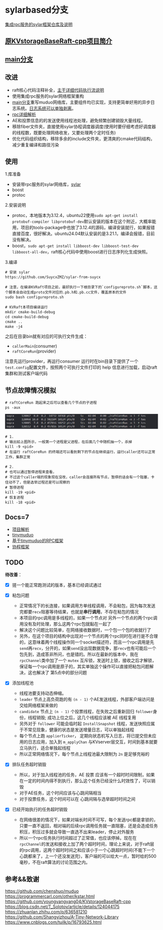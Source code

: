 # sylarbased分支

[集成rpc服务的sylar框架仓库及说明](https://github.com/SuycxZMZ/sylar-from-suycx)

## [原KVstorageBaseRaft-cpp项目简介](docs/README.md)

## [main分支](https://github.com/SuycxZMZ/KVstorageBaseRaft-cpp/tree/main)

## 改进

- raft核心代码注释补全，[主干详细代码执行流说明](docs/项目解析.md)
- 使用集成rpc服务的sylar网络框架重构
- [main分支](https://github.com/SuycxZMZ/KVstorageBaseRaft-cpp/tree/main)重写muduo网络库，主要组件均已实现，支持更简单好用的异步日志系统。[日志系统可以单独剥离](https://github.com/SuycxZMZ/symlog)。
- [rpc详细解析](https://github.com/SuycxZMZ/MpRPC-Cpp)
- AE和投票信息的的发送使用线程池处理，避免频繁创建销毁大量线程。
- 移除fiber文件夹，直接使用sylar协程调度器调度(使用时要仔细考虑好调度器的线程数，既要处理网络收发，又要处理两个定时任务)
- 优化代码组织结构，移除多余的include文件夹，更清爽的cmake代码结构，减少重复编译和路径污染

## 使用

1.库准备

- 安装带rpc服务的sylar网络库，[sylar](https://github.com/SuycxZMZ/sylar-from-suycx)
- boost
- protoc

2.安装说明

- protoc，本地版本为3.12.4，ubuntu22使用`sudo apt-get install protobuf-compiler libprotobuf-dev`默认安装的版本在这个附近，大概率能用，项目的tools-package中也放了3.12.4的源码，编译安装就行，如果报错直接百度，很好解决。ubuntu24.04默认安装的是3.21.1，编译会报错，目前没有解决。
- boost，`sudo apt-get install libboost-dev libboost-test-dev libboost-all-dev`，raft核心代码中使用boost进行日志序列化生成快照。

3.编译

```shell
# 安装 sylar
https://github.com/SuycxZMZ/sylar-from-suycx

# 注意，在编译KVRaft项目之前，最好执行一下根目录下的`configureproto.sh`脚本，这个脚本会自动生成proto文件对应的.pb.h和.pb.cc文件，覆盖原本的文件
sudo bash configureproto.sh

# KVRaft本项目编译运行
mkdir cmake-build-debug
cd cmake-build-debug
cmake ..
make -j4
```

之后在目录bin就有对应的可执行文件生成：

- `callerMain`(consumer)
- `raftCoreRun`(provider)
  
注意先运行provider，再运行consumer
运行时在bin目录下提供了一个`test.config`配置文件，按照两个可执行文件打印的 help 信息进行加载，启动raft集群和测试客户端代码

## 节点故障情况模拟

```shell
# raftCoreRun 跑起来之后可以查看几个节点的子进程
ps -aux
```

![docs/images/raft-fail.png](docs/images/raft-fail.png)

```shell
# 1. 
# 输出如上图所示，一般第一个进程是父进程，在后面几个中随机抽一个，杀掉
kill -9 <pid>
# 在运行 raftCoreRun 的终端还可以看到剩下的节点在继续运行，运行caller还可以正常工作，集群正常

# 2. 
# 也可以通过暂停进程来查看，
# 不过这个caller端的现象现在没改，caller会连接所有节点，暂停的话会有一个阻塞，卡住动不了，但是选举过程还是可以观察的
# 暂停进程
kill -19 <pid>
# 恢复进程
kill -18 <pid>

```

<!-- ## 注意

- 目前这个项目的测试程序适合在性能 不太差 的机器上跑，如果是租的云服务器，可能几个节点刚起来就挂了，原因留一个彩蛋自己分析一下
- 目前我在笔记本装的虚拟机上测试，分 4核 4G 暂时还能正常运行，再低的没试。笔记本硬件是 8代i7, 24G
- 租的云服务器在相同核心和内存的情况下比个人电脑要差很多 -->

## Docs=7

- [项目解析](docs/项目解析.md)
- [tinymuduo](https://github.com/SuycxZMZ/tiny-muduo)
- [基于tinymuduo的RPC框架](https://github.com/SuycxZMZ/MpRPC-Cpp)
- [协程框架](https://github.com/SuycxZMZ/sylar-from-suycx)

## TODO

**待改善**：

- [x] 搓一个能正常跑测试的版本，基本已经调试通过
- [x] 粘包问题
  - 正常情况下的长连接，如果调用方单线程调用，不会粘包，因为每次发送完都要`recv`阻塞等待结果，也就是**串行调用**，不存在粘包的情况
  - 本项目的rpc调用是多线程的，如果一个节点对 另外一个节点的两个rpc调用没有及时处理，那么这两个rpc包就黏在一起了
  - 解决这个问题比较简单，在网络接收数据时，一个包一个包的收就行了
  - 另外，在这个项目的结构中出现对一个节点的两个rpc同时在进行是不合理的，这意味着两个线程操作同一个socket描述符，而且一个rpc调用是先`send`再`recv`，分开的，如果`send`没出现数据竞争，那`recv`也有可能后一个包先到，造成答非所问，也是错的。所以在最新的版本中，我在`rpcChannel`类中加了一个 `mutex` 互斥锁，发送时上锁，接收之后才解锁，保证每一个rpc调用是原子的，其实单独这个操作可以直接把粘包问题解决，这也解决了 第5点中的部分问题

- [x] 添加线程池
  - 线程池要支持动态伸缩。
  - `leader` 节点上高负荷跑的有 `(n - 1)` 个AE发送线程，外部客户端访问是交给网络框架来做的
  - `candidate` 节点上 `(n - 1)` 个投票线程，在失败之后重新回归 `follower`身份，线程销毁; 成功上位之后，这几个线程应该被 AE 线程复用
  - 另外对于 `follower` 可能会临时起 `InstallSnapshot` 线程，发送快照应属于不常见现象，健康的状态是发送增量日志，可以单独起线程
  - 每个节点上跑 `applierTicker`， 定期向状态机写入日志，将已提交但未应用的日志应用，加入到 `m_applyChan` 与KVserver层交互，时间到基本就要立马执行，适合单独起线程
  - 所以正常网络情况下，每个节点上线程池最大限制为 `2n` 是足够充裕的
- [x] 排队任务超时销毁
  - 所以，对于加入线程池的任务，AE 投票 应该有一个超时时间限制，如果在一定的时间内得不到执行，那么这个任务已经没什么时效性了，可以销毁
  - 对于AE任务，这个时间应该与心跳间隔相当
  - 对于投票任务，这个时间可以在 心跳间隔与选举超时时间之间

- [x] 已经开始执行的任务超时销毁
  - 在网络很差的情况下，如果对端长时间不可写，每个发送rpc都是拿锁的，只要一直不返回，相对端的后续rpc调用任务就一直阻塞，还是会造成任务积压，积压过多就会导致一直选不出来leader，停止对外服务
  - 所以一个rpc任务执行时间超过了正常值，也应该停掉。现在在`rpcChannel`的发送和接收上加了两个超时时间，理论上来说，对于raft层的rpc调用，这两个超时时间之和应该小于一个心跳超时时间(不能下一个心跳都来了，上一个还没发送完)，客户端的可以给大一点，暂时给的500毫秒，不在raft算法的讨论范围之内。
  
## 参考&&致谢

https://github.com/chenshuo/muduo
https://programmercarl.com/other/kstar.html
https://github.com/youngyangyang04/KVstorageBaseRaft-cpp
https://blog.csdn.net/T_Solotov/article/details/124044175
https://zhuanlan.zhihu.com/p/636581210
https://github.com/Shangyizhou/A-Tiny-Network-Library
https://www.cnblogs.com/tuilk/p/16793625.html
